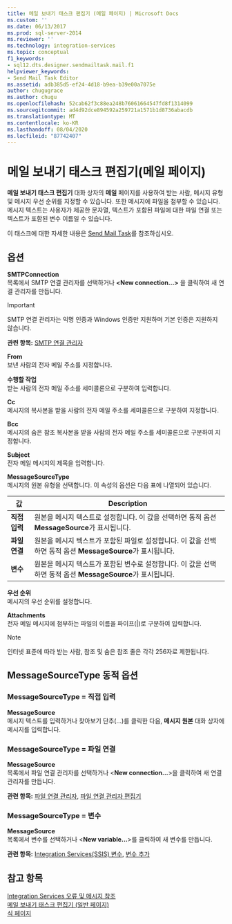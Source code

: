 ```yaml
---
title: 메일 보내기 태스크 편집기 (메일 페이지) | Microsoft Docs
ms.custom: ''
ms.date: 06/13/2017
ms.prod: sql-server-2014
ms.reviewer: ''
ms.technology: integration-services
ms.topic: conceptual
f1_keywords:
- sql12.dts.designer.sendmailtask.mail.f1
helpviewer_keywords:
- Send Mail Task Editor
ms.assetid: adb385d5-ef24-4d18-b9ea-b39e00a7075e
author: chugugrace
ms.author: chugu
ms.openlocfilehash: 52cab62f3c88ea248b76061664547fd8f1314099
ms.sourcegitcommit: ad4d92dce894592a259721a1571b1d8736abacdb
ms.translationtype: MT
ms.contentlocale: ko-KR
ms.lasthandoff: 08/04/2020
ms.locfileid: "87742407"
---
```

# <a name="send-mail-task-editor-mail-page"></a>메일 보내기 태스크 편집기(메일 페이지)
  **메일 보내기 태스크 편집기** 대화 상자의 **메일** 페이지를 사용하여 받는 사람, 메시지 유형 및 메시지 우선 순위를 지정할 수 있습니다. 또한 메시지에 파일을 첨부할 수 있습니다. 메시지 텍스트는 사용자가 제공한 문자열, 텍스트가 포함된 파일에 대한 파일 연결 또는 텍스트가 포함된 변수 이름일 수 있습니다.  
  
 이 태스크에 대한 자세한 내용은 [Send Mail Task](control-flow/send-mail-task.md)를 참조하십시오.  
  
## <a name="options"></a>옵션  
 **SMTPConnection**  
 목록에서 SMTP 연결 관리자를 선택하거나 **\<New connection...>** 을 클릭하여 새 연결 관리자를 만듭니다.  
  
> [!IMPORTANT]  
>  SMTP 연결 관리자는 익명 인증과 Windows 인증만 지원하며 기본 인증은 지원하지 않습니다.  
  
 **관련 항목:** [SMTP 연결 관리자](connection-manager/smtp-connection-manager.md)  
  
 **From**  
 보낸 사람의 전자 메일 주소를 지정합니다.  
  
 **수행할 작업**  
 받는 사람의 전자 메일 주소를 세미콜론으로 구분하여 입력합니다.  
  
 **Cc**  
 메시지의 복사본을 받을 사람의 전자 메일 주소를 세미콜론으로 구분하여 지정합니다.  
  
 **Bcc**  
 메시지의 숨은 참조 복사본을 받을 사람의 전자 메일 주소를 세미콜론으로 구분하여 지정합니다.  
  
 **Subject**  
 전자 메일 메시지의 제목을 입력합니다.  
  
 **MessageSourceType**  
 메시지의 원본 유형을 선택합니다. 이 속성의 옵션은 다음 표에 나열되어 있습니다.  
  
|값|Description|  
|-----------|-----------------|  
|**직접 입력**|원본을 메시지 텍스트로 설정합니다. 이 값을 선택하면 동적 옵션 **MessageSource**가 표시됩니다.|  
|**파일 연결**|원본을 메시지 텍스트가 포함된 파일로 설정합니다. 이 값을 선택하면 동적 옵션 **MessageSource**가 표시됩니다.|  
|**변수**|원본을 메시지 텍스트가 포함된 변수로 설정합니다. 이 값을 선택하면 동적 옵션 **MessageSource**가 표시됩니다.|  
  
 **우선 순위**  
 메시지의 우선 순위를 설정합니다.  
  
 **Attachments**  
 전자 메일 메시지에 첨부하는 파일의 이름을 파이프(|)로 구분하여 입력합니다.  
  
> [!NOTE]  
>  인터넷 표준에 따라 받는 사람, 참조 및 숨은 참조 줄은 각각 256자로 제한됩니다.  
  
## <a name="messagesourcetype-dynamic-options"></a>MessageSourceType 동적 옵션  
  
### <a name="messagesourcetype--direct-input"></a>MessageSourceType = 직접 입력  
 **MessageSource**  
 메시지 텍스트를 입력하거나 찾아보기 단추(...)를 클릭한 다음, **메시지 원본** 대화 상자에 메시지를 입력합니다.  
  
### <a name="messagesourcetype--file-connection"></a>MessageSourceType = 파일 연결  
 **MessageSource**  
 목록에서 파일 연결 관리자를 선택하거나 \<**New connection...**>을 클릭하여 새 연결 관리자를 만듭니다.  
  
 **관련 항목:** [파일 연결 관리자](connection-manager/file-connection-manager.md), [파일 연결 관리자 편집기](../../2014/integration-services/file-connection-manager-editor.md)  
  
### <a name="messagesourcetype--variable"></a>MessageSourceType = 변수  
 **MessageSource**  
 목록에서 변수를 선택하거나 \<**New variable...**>를 클릭하여 새 변수를 만듭니다.  
  
 **관련 항목:** [Integration Services&#40;SSIS&#41; 변수](integration-services-ssis-variables.md), [변수 추가](../../2014/integration-services/add-variable.md)  
  
## <a name="see-also"></a>참고 항목  
 [Integration Services 오류 및 메시지 참조](../../2014/integration-services/integration-services-error-and-message-reference.md)   
 [메일 보내기 태스크 편집기 &#40;일반 페이지&#41;](general-page-of-integration-services-designers-options.md)   
 [식 페이지](expressions/expressions-page.md)  
  
  
